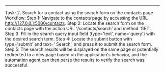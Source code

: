 ---
Task: 2. Search for a contact using the search form on the contacts page
Workflow:
Step 1: Navigate to the contacts page by accessing the URL http://127.0.0.1:5000/contacts.
Step 2: Locate the search form on the contacts page with the action URL '/contacts/search' and method 'GET'.
Step 3: Fill in the search query input field (type='text', name='query') with the desired search term.
Step 4: Locate the submit button with type='submit' and text=' Search', and press it to submit the search form.
Step 5: The search results will be displayed on the same page or potentially redirected to a new page based on the application's behavior, and the automation agent can then parse the results to verify the search was successful.
